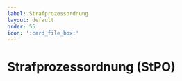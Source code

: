 ```yaml
---
label: Strafprozessordnung
layout: default
order: 55
icon: ':card_file_box:'
---
```


# Strafprozessordnung (StPO)

